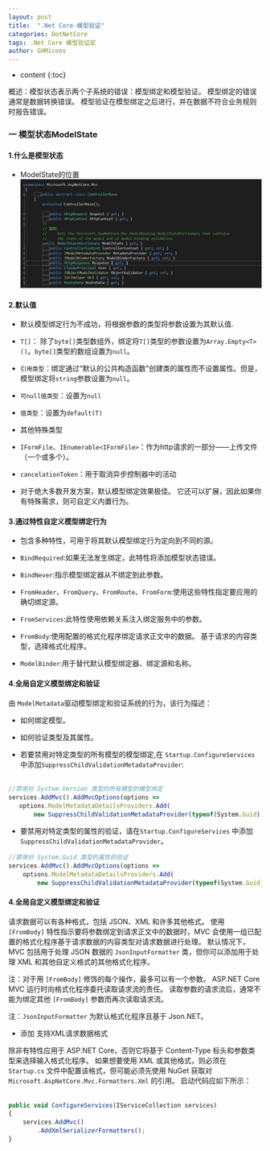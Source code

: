 ```yaml
---
layout: post
title:  ".Net Core-模型验证"
categories: DotNetCore
tags: .Net Core 模型验证定
author: GHMicoos
---
```



* content
{:toc}

概述：模型状态表示两个子系统的错误：模型绑定和模型验证。 模型绑定的错误通常是数据转换错误。 模型验证在模型绑定之后进行，并在数据不符合业务规则时报告错误。




### 一 模型状态ModelState


#### **1.什么是模型状态**
* ModelState的位置
![ModelState](https://github.com/GHMicoos/GHMicoos.github.io/blob/master/images/blog/DotNetCore%E6%A8%A1%E5%9E%8B%E9%AA%8C%E8%AF%81/ModelState_Place.jpg "位置")





#### **2.默认值**

* 默认模型绑定行为不成功，将根据参数的类型将参数设置为其默认值.

* `T[]`： 除了`byte[]`类型数组外，绑定将`T[]`类型的参数设置为`Array.Empty<T>()`。`byte[]`类型的数组设置为`null`。
* `引用类型`：绑定通过“默认的公共构造函数”创建类的属性而不设置属性。但是，模型绑定将`string`参数设置为`null`。
* `可null值类型`：设置为`null`
* `值类型`：设置为`default(T)`

* 其他特殊类型

* `IFormFile`、`IEnumerable<IFormFile>`：作为http请求的一部分——上传文件（一个或多个）。
* `cancelationToken`：用于取消异步控制器中的活动

* 对于绝大多数开发方案，默认模型绑定效果极佳。 它还可以扩展，因此如果你有特殊需求，则可自定义内置行为。


#### **3.通过特性自定义模型绑定行为**

* 包含多种特性，可用于将其默认模型绑定行为定向到不同的源。

* `BindRequired`:如果无法发生绑定，此特性将添加模型状态错误。
* `BindNever`:指示模型绑定器从不绑定到此参数。
* `FromHeader`、`FromQuery`、`FromRoute`、`FromForm`:使用这些特性指定要应用的确切绑定源。
* `FromServices`:此特性使用依赖关系注入绑定服务中的参数。
* `FromBody`:使用配置的格式化程序绑定请求正文中的数据。 基于请求的内容类型，选择格式化程序。
* `ModelBinder`:用于替代默认模型绑定器、绑定源和名称。


#### **4.全局自定义模型绑定和验证**

由 `ModelMetadata`驱动模型绑定和验证系统的行为，该行为描述：
* 如何绑定模型。
* 如何验证类型及其属性。

* 若要禁用对特定类型的所有模型的模型绑定,在 `Startup.ConfigureServices`中添加`SuppressChildValidationMetadataProvider`:
 
 ``` js
 
//禁用对 System.Version 类型的所有模型的模型绑定
services.AddMvc().AddMvcOptions(options =>
    options.ModelMetadataDetailsProviders.Add(
        new SuppressChildValidationMetadataProvider(typeof(System.Guid))));

 ```

* 要禁用对特定类型的属性的验证，请在`Startup.ConfigureServices` 中添加 `SuppressChildValidationMetadataProvider`。

``` js
//禁用对 System.Guid 类型的属性的验证
services.AddMvc().AddMvcOptions(options =>
    options.ModelMetadataDetailsProviders.Add(
        new SuppressChildValidationMetadataProvider(typeof(System.Guid))));

```

#### **4.全局自定义模型绑定和验证**

请求数据可以有各种格式，包括 JSON、XML 和许多其他格式。 使用 `[FromBody]` 特性指示要将参数绑定到请求正文中的数据时，MVC 会使用一组已配置的格式化程序基于请求数据的内容类型对请求数据进行处理。 默认情况下，MVC 包括用于处理 JSON 数据的 `JsonInputFormatter` 类，但你可以添加用于处理 XML 和其他自定义格式的其他格式化程序。

注：对于用 `[FromBody]` 修饰的每个操作，最多可以有一个参数。 ASP.NET Core MVC 运行时向格式化程序委托读取请求流的责任。 读取参数的请求流后，通常不能为绑定其他 `[FromBody]` 参数而再次读取请求流。

注：`JsonInputFormatter` 为默认格式化程序且基于 Json.NET。

* 添加 支持XML请求数据格式

除非有特性应用于 ASP.NET Core，否则它将基于 Content-Type 标头和参数类型来选择输入格式化程序。 如果想要使用 XML 或其他格式，则必须在 `Startup.cs` 文件中配置该格式，但可能必须先使用 NuGet 获取对 `Microsoft.AspNetCore.Mvc.Formatters.Xml` 的引用。 启动代码应如下所示：

``` js

public void ConfigureServices(IServiceCollection services)
{
    services.AddMvc()
        .AddXmlSerializerFormatters();
}

```